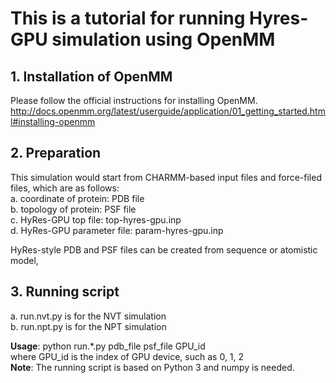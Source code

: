 # This is a tutorial for running Hyres-GPU simulation using OpenMM

## 1. Installation of OpenMM
   Please follow the official instructions for installing OpenMM.
   http://docs.openmm.org/latest/userguide/application/01_getting_started.html#installing-openmm
   
## 2. Preparation
   This simulation would start from CHARMM-based input files and force-filed files, which are as follows:  
   a. coordinate of protein: PDB file  
   b. topology of protein: PSF file  
   c. HyRes-GPU top file: top-hyres-gpu.inp  
   d. HyRes-GPU parameter file: param-hyres-gpu.inp   

   HyRes-style PDB and PSF files can be created from sequence or atomistic model,
  

## 3. Running script
   a. run.nvt.py is for the NVT simulation  
   b. run.npt.py is for the NPT simulation  
   
   **Usage**: python run.*.py pdb_file psf_file GPU_id   
              where GPU_id is the index of GPU device, such as 0, 1, 2  
   **Note**: The running script is based on Python 3 and numpy is needed.  
   
